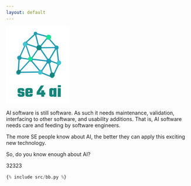 ```yaml
---
layout: default
---
```




![](img/se4ai.png)

AI software is still software. As such it needs
maintenance, validation, interfacing to other software, and usability additions.
That is, AI software needs care and feeding by software engineers.

The more SE people know about AI, the better they can apply this exciting new technology.

So, do you know enough about AI?

32323
```python
{% include src/bb.py %}
```
